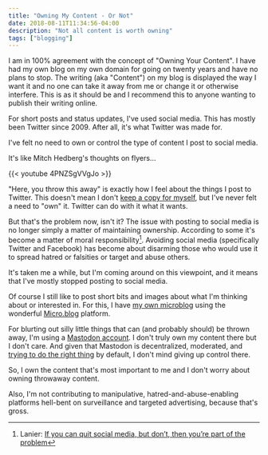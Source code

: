 ```yaml
---
title: "Owning My Content - Or Not"
date: 2018-08-11T11:34:56-04:00 
description: "Not all content is worth owning"
tags: ["blogging"]
---
```


I am in 100% agreement with the concept of "Owning Your Content". I have had my
own blog on my own domain for going on twenty years and have no plans to stop.
The writing (aka "Content") on my blog is displayed the way I want it and no
one can take it away from me or change it or otherwise interfere. This is as it
should be and I recommend this to anyone wanting to publish their writing online.

For short posts and status updates, I've used social media. This has mostly
been Twitter since 2009. After all, it's what Twitter was made for. 

I've felt no need to own or control the type of content I post to social media.

It's like Mitch Hedberg's thoughts on flyers...

{{< youtube 4PNZSgVVgJo >}}

"Here, you throw this away" is exactly how I feel about the things I post to
Twitter. This doesn't mean I don't [keep a copy for
myself](http://micro.baty.net/2018/07/31/all-the-talk.html), but I've never felt
a need to "own" it. Twitter can do with it what it wants.

But that's the problem now, isn't it? The issue with posting to social media is
no longer simply a matter of maintaining ownership. According to some it's
become a matter of moral responsibility[^lanier]. Avoiding social media
(specifically Twitter and Facebook) has become about disarming those who would
use it to spread hatred or falsities or target and abuse others.

It's taken me a while, but I'm coming around on this viewpoint, and it means
that I've mostly stopped posting to social media.

Of course I still like to post short bits and images about what I'm thinking
about or interested in. For this, I have [my own
microblog](https://micro.baty.net) using the wonderful
[Micro.blog](https://micro.blog) platform.

For blurting out silly little things that can (and probably should) be thrown
away, I'm using a [Mastodon account](https://mastodon.technology/@jackbaty). I
don't truly own my content there but I don't care. And given that Mastodon is
decentralized, moderated, and [trying to do the right
thing](https://blog.joinmastodon.org/2018/07/cage-the-mastodon/) by default, I
don't mind giving up control there.

So, I own the content that's most important to me and I don't worry about owning
throwaway content.

Also, I'm not contributing to manipulative, hatred-and-abuse-enabling platforms
hell-bent on surveillance and targeted advertising, because that's gross.


[^lanier]: Lanier: [If you can quit social media, but don’t, then you’re part of the
    problem](https://www.recode.net/2018/7/27/17618756/jaron-lanier-deleting-social-media-book-kara-swisher-too-embarrassed-podcast)


